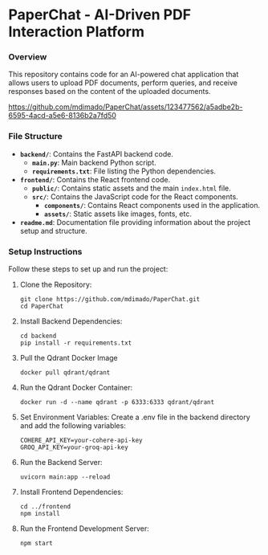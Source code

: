 PaperChat - AI-Driven PDF Interaction Platform
===================================================

### Overview

This repository contains code for an AI-powered chat application that allows users to upload PDF documents, perform queries, and receive responses based on the content of the uploaded documents.



https://github.com/mdimado/PaperChat/assets/123477562/a5adbe2b-6595-4acd-a5e6-8136b2a7fd50



### File Structure

- **`backend/`**: Contains the FastAPI backend code.
  - **`main.py`**: Main backend Python script.
  - **`requirements.txt`**: File listing the Python dependencies.
- **`frontend/`**: Contains the React frontend code.
  - **`public/`**: Contains static assets and the main `index.html` file.
  - **`src/`**: Contains the JavaScript code for the React components.
    - **`components/`**: Contains React components used in the application.
    - **`assets/`**: Static assets like images, fonts, etc.
- **`readme.md`**: Documentation file providing information about the project setup and structure.

### Setup Instructions

Follow these steps to set up and run the project:

1. Clone the Repository:
   ```
   git clone https://github.com/mdimado/PaperChat.git
   cd PaperChat
   ```

2. Install Backend Dependencies:
   ```
   cd backend
   pip install -r requirements.txt
   ```
   
3. Pull the Qdrant Docker Image
   ```
   docker pull qdrant/qdrant
   ```
   
4. Run the Qdrant Docker Container:
   ```
   docker run -d --name qdrant -p 6333:6333 qdrant/qdrant
   ```

5. Set Environment Variables:
   Create a .env file in the backend directory and add the following variables:
   ```
   COHERE_API_KEY=your-cohere-api-key
   GROQ_API_KEY=your-groq-api-key
   ```

6. Run the Backend Server:
   ```
   uvicorn main:app --reload
   ```

7. Install Frontend Dependencies:
   ```
   cd ../frontend
   npm install
   ```

8. Run the Frontend Development Server:
   ```
   npm start
   ```


